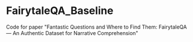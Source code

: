 # FairytaleQA_Baseline
Code for paper "Fantastic Questions and Where to Find Them: FairytaleQA— An Authentic Dataset for Narrative Comprehension"
